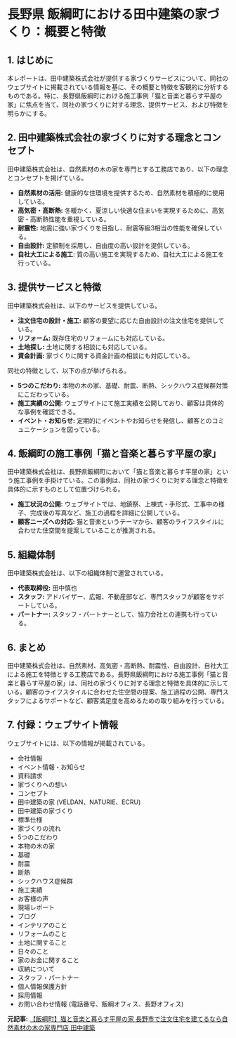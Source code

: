 # 長野県 飯綱町における田中建築の家づくり：概要と特徴

## 1. はじめに

本レポートは、田中建築株式会社が提供する家づくりサービスについて、同社のウェブサイトに掲載されている情報を基に、その概要と特徴を客観的に分析するものである。特に、長野県飯綱町における施工事例「猫と音楽と暮らす平屋の家」に焦点を当て、同社の家づくりに対する理念、提供サービス、および特徴を明らかにする。

## 2. 田中建築株式会社の家づくりに対する理念とコンセプト

田中建築株式会社は、自然素材の木の家を専門とする工務店であり、以下の理念とコンセプトを掲げている。

* **自然素材の活用:** 健康的な住環境を提供するため、自然素材を積極的に使用している。
* **高気密・高断熱:** 冬暖かく、夏涼しい快適な住まいを実現するために、高気密・高断熱性能を重視している。
* **耐震性:** 地震に強い家づくりを目指し、耐震等級3相当の性能を確保している。
* **自由設計:** 定額制を採用し、自由度の高い設計を提供している。
* **自社大工による施工:** 質の高い施工を実現するため、自社大工による施工を行っている。

## 3. 提供サービスと特徴

田中建築株式会社は、以下のサービスを提供している。

* **注文住宅の設計・施工:** 顧客の要望に応じた自由設計の注文住宅を提供している。
* **リフォーム:** 既存住宅のリフォームにも対応している。
* **土地探し:** 土地に関する相談にも対応している。
* **資金計画:** 家づくりに関する資金計画の相談にも対応している。

同社の特徴として、以下の点が挙げられる。

* **5つのこだわり:** 本物の木の家、基礎、耐震、断熱、シックハウス症候群対策にこだわっている。
* **施工実績の公開:** ウェブサイトにて施工実績を公開しており、顧客は具体的な事例を確認できる。
* **イベント・お知らせ:** 定期的にイベントやお知らせを発信し、顧客とのコミュニケーションを図っている。

## 4. 飯綱町の施工事例「猫と音楽と暮らす平屋の家」

田中建築株式会社は、長野県飯綱町において「猫と音楽と暮らす平屋の家」という施工事例を手掛けている。この事例は、同社の家づくりに対する理念と特徴を具体的に示すものとして位置づけられる。

* **施工状況の公開:** ウェブサイトでは、地鎮祭、上棟式・手形式、工事中の様子、完成後の写真など、施工の過程を詳細に公開している。
* **顧客ニーズへの対応:** 猫と音楽というテーマから、顧客のライフスタイルに合わせた住空間を提案していることが推測される。

## 5. 組織体制

田中建築株式会社は、以下の組織体制で運営されている。

* **代表取締役:** 田中慎也
* **スタッフ:** アドバイザー、広報、不動産部など、専門スタッフが顧客をサポートしている。
* **パートナー:** スタッフ・パートナーとして、協力会社との連携も行っている。

## 6. まとめ

田中建築株式会社は、自然素材、高気密・高断熱、耐震性、自由設計、自社大工による施工を特徴とする工務店である。長野県飯綱町における施工事例「猫と音楽と暮らす平屋の家」は、同社の家づくりに対する理念と特徴を具体的に示している。顧客のライフスタイルに合わせた住空間の提案、施工過程の公開、専門スタッフによるサポートなど、顧客満足度を高めるための取り組みを行っている。

## 7. 付録：ウェブサイト情報

ウェブサイトには、以下の情報が掲載されている。

* 会社情報
* イベント情報・お知らせ
* 資料請求
* 家づくりへの想い
* コンセプト
* 田中建築の家 (VELDAN、NATURIE、ECRU)
* 田中建築の家づくり
* 標準仕様
* 家づくりの流れ
* 5つのこだわり
* 本物の木の家
* 基礎
* 耐震
* 断熱
* シックハウス症候群
* 施工実績
* お客様の声
* 現場レポート
* ブログ
* インテリアのこと
* リフォームのこと
* 土地に関すること
* 日々のこと
* 家のお金に関すること
* 収納について
* スタッフ・パートナー
* 個人情報保護方針
* 採用情報
* お問い合わせ情報 (電話番号、飯綱オフィス、長野オフィス)



**元記事:** [【飯綱町】猫と音楽と暮らす平屋の家 長野市で注文住宅を建てるなら自然素材の木の家専門店 田中建築](https://www.tanaka-kenchiku.com/report/report-25945/)